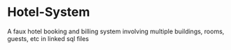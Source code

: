 # Hotel-System
A faux hotel booking and billing system involving multiple buildings, rooms, guests, etc in linked sql files
